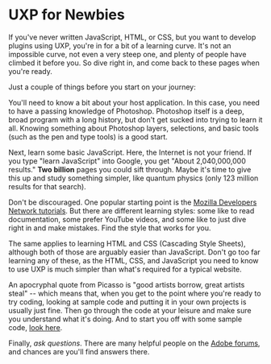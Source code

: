 # UXP for Newbies

If you've never written JavaScript, HTML, or CSS, but you want to develop plugins using UXP, you're in for a bit of a learning curve. It's not an impossible curve, not even a very steep one, and plenty of people have climbed it before you. So dive right in, and come back to these pages when you're ready.

Just a couple of things before you start on your journey:

You'll need to know a bit about your host application. In this case, you need to have a passing knowledge of Photoshop. Photoshop itself is a deep, broad program with a long history, but don't get sucked into trying to learn it all. Knowing something about Photoshop layers, selections, and basic tools (such as the pen and type tools) is a good start.

Next, learn some basic JavaScript. Here, the Internet is not your friend. If you type "learn JavaScript" into Google, you get "About 2,040,000,000 results." __Two billion__ pages you could sift through. Maybe it's time to give this up and study something simpler, like quantum physics (only 123 million results for that search).

Don't be discouraged. One popular starting point is the [Mozilla Developers Network tutorials](https://developer.mozilla.org/en-US/docs/Learn/JavaScript). But there are different learning styles: some like to read documentation, some prefer YouTube videos, and some like to just dive right in and make mistakes. Find the style that works for you.

The same applies to learning HTML and CSS (Cascading Style Sheets), although both of those are arguably easier than JavaScript. Don't go too far learning any of these, as the HTML, CSS, and JavaScript you need to know to use UXP is much simpler than what's required for a typical website.

An apocryphal quote from Picasso is "good artists borrow, great artists steal" -- which means that, when you get to the point where you're ready to try coding, looking at sample code and putting it in your own projects is usually just fine. Then go through the code at your leisure and make sure you understand what it's doing. And to start you off with some sample code, [look here](../../../code_samples/).

Finally, _ask questions_. There are many helpful people on the [Adobe forums](https://forums.creativeclouddeveloper.com), and chances are you'll find answers there.